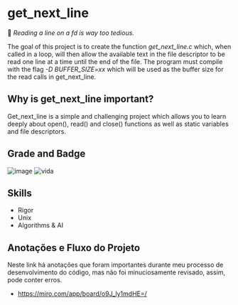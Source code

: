 # get_next_line

:yawning_face: *Reading a line on a fd is way too tedious.*

The goal of this project is to create the function _get_next_line.c_ which, when called in a loop, will then allow the available text in the file descriptor to be read one line at a time until the end of the file. The program must compile with the flag _-D BUFFER_SIZE=xx_ which will be used as the buffer size for the read calls in get_next_line.

## Why is get_next_line important?
Get_next_line is a simple and challenging project which allows you to learn deeply about open(), read() and close() functions as well as static variables and file descriptors.

## Grade and Badge 

![image](https://user-images.githubusercontent.com/85964972/132245343-e8499b4e-907e-4371-bef1-62f7e4c806a9.png)
![vida](https://game.42sp.org.br/static/assets/achievements/get_next_linen.png)

## Skills
* Rigor
* Unix
* Algorithms & AI 

## Anotações e Fluxo do Projeto
Neste link há anotações que foram importantes durante meu processo de desenvolvimento do código, mas não foi minuciosamente revisado, assim, pode conter erros.
* https://miro.com/app/board/o9J_ly1mdHE=/
